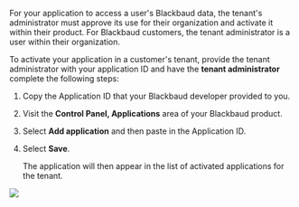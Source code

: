<div class="row">
    <div class="col-md-6" style="text-align: left;">
        <p>For your application to access a user's Blackbaud data, the tenant's administrator must approve its use for their organization and activate it within their product. For Blackbaud customers, the tenant administrator is a user within their organization. </p>
        <p>To activate your application in a customer's tenant, provide the tenant administrator with your application ID and have the <b>tenant administrator</b> complete the following steps: </p>
    </div>
    <div class="col-md-6" style="text-align: left;">
        <ol>
            <li><p>Copy the Application ID that your Blackbaud developer provided to you.</p></li>
            <li><p>Visit the <strong>Control Panel, Applications</strong> area of your Blackbaud product.</p></li>
            <li><p>Select <strong>Add application</strong> and then paste in the Application ID. </p></li>
            <li>
                <p>Select <strong>Save</strong>.</p>
                <p>The application will then appear in the list of activated applications for the tenant.</p>
            </li>
        </ol>
    </div>
</div>
<p><img src="/assets/img/product_applications.png" class="img-responsive"></p>
